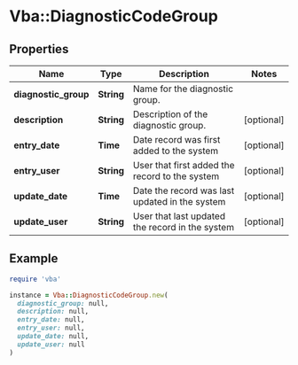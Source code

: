 # Vba::DiagnosticCodeGroup

## Properties

| Name | Type | Description | Notes |
| ---- | ---- | ----------- | ----- |
| **diagnostic_group** | **String** | Name for the diagnostic group. |  |
| **description** | **String** | Description of the diagnostic group. | [optional] |
| **entry_date** | **Time** | Date record was first added to the system | [optional] |
| **entry_user** | **String** | User that first added the record to the system | [optional] |
| **update_date** | **Time** | Date the record was last updated in the system | [optional] |
| **update_user** | **String** | User that last updated the record in the system | [optional] |

## Example

```ruby
require 'vba'

instance = Vba::DiagnosticCodeGroup.new(
  diagnostic_group: null,
  description: null,
  entry_date: null,
  entry_user: null,
  update_date: null,
  update_user: null
)
```

